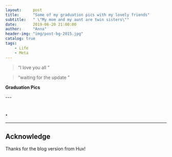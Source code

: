 ```yaml
---
layout:     post
title:      "Some of my graduation pics with my lovely friends"
subtitle:   " \"My mom and my aunt are twin sisters\""
date:       2019-06-20 21:00:00
author:     "Anna"
header-img: "img/post-bg-2015.jpg"
catalog: true
tags:
    - Life
    - Meta
---
```


> “I love you all ”

> “waiting for the update ”

**Graduation Pics**


<p id = "build"></p>
---

## .


---




## Acknowledge

Thanks for the blog version from Hux!



